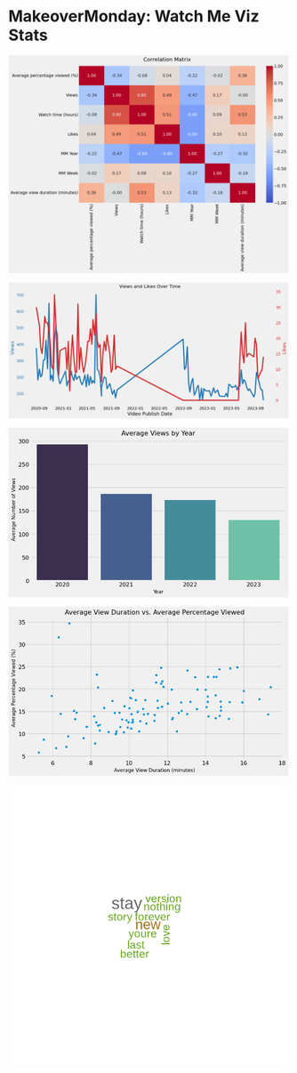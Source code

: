# MakeoverMonday: Watch Me Viz Stats

![](https://github.com/monacosc1/makeover-monday/blob/master/2023/W42/output/correlation_matrix.png)

![](https://github.com/monacosc1/makeover-monday/blob/master/2023/W42/output/Views_and_Likes_Over_Time.png)

![](https://github.com/monacosc1/makeover-monday/blob/master/2023/W42/output/avg_stats_by_year.png)

![](https://github.com/monacosc1/makeover-monday/blob/master/2023/W42/output/avg_view_duration_by_avg_percent_viewed.png)

![](https://github.com/monacosc1/tidy-tuesday/blob/master/2023/2023-10-17/taylor_wordcloud.png)
